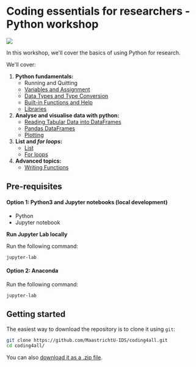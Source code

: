 # Coding essentials for researchers - Python workshop

![](https://library.maastrichtuniversity.nl/wp-content/uploads/Coding-workshop.jpg)


In this workshop, we'll cover the basics of using Python for research.

We'll cover:
1. **Python fundamentals:**
    + Running and Quitting
    + [Variables and Assignment](notebooks/01-variables-and-assig.ipynb)
    + [Data Types and Type Conversion]()
    + [Built-in Functions and Help]()
    + [Libraries]()
2. **Analyse and visualise data with python:**
    + [Reading Tabular Data into DataFrames]()
    + [Pandas DataFrames]()
    + [Plotting]()
3. **List and _for loops_:**
    + [List]()
    + [For loops]()
4. **Advanced topics:**
    + [Writing Functions]()


## Pre-requisites

#### Option 1: Python3 and Jupyter notebooks (local development)
- Python 
- Jupyter notebook

**Run Jupyter Lab locally**

Run the following command:
```
jupyter-lab
```

#### Option 2: Anaconda
Run the following command:
```
jupyter-lab
```


## Getting started
The easiest way to download the repository is to clone it using `git`:

```bash
git clone https://github.com/MaastrichtU-IDS/coding4all.git
cd coding4all/
```

You can also [download it as a .zip file](https://github.com/MaastrichtU-IDS/coding4all/archive/refs/heads/main.zip).


